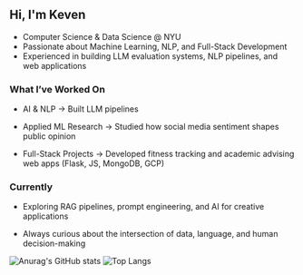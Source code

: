 ## Hi, I'm Keven

- Computer Science & Data Science @ NYU  
- Passionate about Machine Learning, NLP, and Full-Stack Development  
- Experienced in building LLM evaluation systems, NLP pipelines, and web applications  

### What I’ve Worked On

- AI & NLP → Built LLM pipelines

- Applied ML Research → Studied how social media sentiment shapes public opinion

- Full-Stack Projects → Developed fitness tracking and academic advising web apps (Flask, JS, MongoDB, GCP)


### Currently

- Exploring RAG pipelines, prompt engineering, and AI for creative applications

- Always curious about the intersection of data, language, and human decision-making
  
![Anurag's GitHub stats](https://github-readme-stats.vercel.app/api?username=BlackCloud-K&show_icons=true)
![Top Langs](https://github-readme-stats.vercel.app/api/top-langs/?username=BlackCloud-K&layout=compact&theme=tokyonight)

<!--
**BlackCloud-K/Blackcloud-K** is a ✨ _special_ ✨ repository because its `README.md` (this file) appears on your GitHub profile.

Here are some ideas to get you started:

- 🔭 I’m currently working on ...
- 🌱 I’m currently learning ...
- 👯 I’m looking to collaborate on ...
- 🤔 I’m looking for help with ...
- 💬 Ask me about ...
- 📫 How to reach me: ...
- 😄 Pronouns: ...
- ⚡ Fun fact: ...
-->
